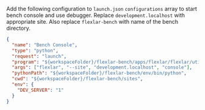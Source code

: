 Add the following configuration to `launch.json` `configurations` array to start bench console and use debugger. Replace `development.localhost` with appropriate site. Also replace `flexlar-bench` with name of the bench directory.

```json
{
  "name": "Bench Console",
  "type": "python",
  "request": "launch",
  "program": "${workspaceFolder}/flexlar-bench/apps/flexlar/flexlar/utils/bench_helper.py",
  "args": ["flexlar", "--site", "development.localhost", "console"],
  "pythonPath": "${workspaceFolder}/flexlar-bench/env/bin/python",
  "cwd": "${workspaceFolder}/flexlar-bench/sites",
  "env": {
    "DEV_SERVER": "1"
  }
}
```

